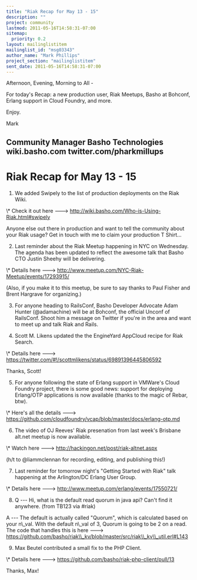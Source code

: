 ```yaml
---
title: "Riak Recap for May 13 - 15"
description: ""
project: community
lastmod: 2011-05-16T14:58:31-07:00
sitemap:
  priority: 0.2
layout: mailinglistitem
mailinglist_id: "msg03343"
author_name: "Mark Phillips"
project_section: "mailinglistitem"
sent_date: 2011-05-16T14:58:31-07:00
---
```



Afternoon, Evening, Morning to All -

For today's Recap: a new production user, Riak Meetups, Basho at
Bohconf, Erlang support in Cloud Foundry, and more.

Enjoy.

Mark

Community Manager
Basho Technologies
wiki.basho.com
twitter.com/pharkmillups
------------------------------------

Riak Recap for May 13 - 15
====================

1) We added Swipely to the list of production deployments on the Riak Wiki.

\\* Check it out here ---&gt; http://wiki.basho.com/Who-is-Using-Riak.html#swipely

Anyone else out there in production and want to tell the community
about your Riak usage? Get in touch with me to claim your production T
Shirt...

2) Last reminder about the Riak Meetup happening in NYC on Wednesday.
The agenda has been updated to reflect the awesome talk that Basho CTO
Justin Sheehy will be delivering.

\\* Details here ---&gt; http://www.meetup.com/NYC-Riak-Meetup/events/17293915/

(Also, if you make it to this meetup, be sure to say thanks to Paul
Fisher and Brent Hargrave for organizing.)

3) For anyone heading to RailsConf, Basho Developer Advocate Adam
Hunter (@adamachine) will be at Bohconf, the official Unconf of
RailsConf. Shoot him a message on Twitter if you're in the area and
want to meet up and talk Riak and Rails.

4) Scott M. Likens updated the the EngineYard AppCloud recipe for Riak Search.

\\* Details here ---&gt; https://twitter.com/#!/scottmlikens/status/69891396445806592

Thanks, Scott!

5) For anyone following the state of Erlang support in VMWare's Cloud
Foundry project, there is some good news: support for deploying
Erlang/OTP applications is now available (thanks to the magic of
Rebar, btw).

\\* Here's all the details ---&gt;
https://github.com/cloudfoundry/vcap/blob/master/docs/erlang-otp.md

6) The video of OJ Reeves' Riak presenation from last week's Brisbane
alt.net meetup is now available.

\\* Watch here ---&gt; http://hackingon.net/post/riak-altnet.aspx

(h/t to @liammclennan for recording, editing, and publishing this!)

7) Last reminder for tomorrow night's "Getting Started with Riak" talk
happening at the Arlington/DC Erlang User Group.

\\* Details here ---&gt; http://www.meetup.com/erlang/events/17550721/

8) Q --- Hi, what is the default read quorum in java api? Can't find
it anywhere. (from TB123 via #riak)

 A --- The default is actually called "Quorum", which is calculated
based on your n\\_val. With the default n\\_val of 3, Quorum is going to
be 2 on a read. The code that handles this is here ---&gt;
https://github.com/basho/riak\\_kv/blob/master/src/riak\\_kv\\_util.erl#L143

9) Max Beutel contributed a small fix to the PHP Client.

\\* Details here ---&gt; https://github.com/basho/riak-php-client/pull/13

Thanks, Max!

